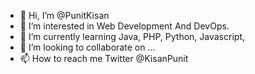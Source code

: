 - 👋 Hi, I’m @PunitKisan
- 👀 I’m interested in Web Development And DevOps.
- 🌱 I’m currently learning Java, PHP, Python, Javascript,
- 💞️ I’m looking to collaborate on ...
- 📫 How to reach me Twitter @KisanPunit

<!---
PunitKisan/PunitKisan is a ✨ special ✨ repository because its `README.md` (this file) appears on your GitHub profile.
You can click the Preview link to take a look at your changes.
--->
